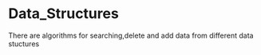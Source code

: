 # Data_Structures
There are algorithms for searching,delete and add data from different data stuctures 
